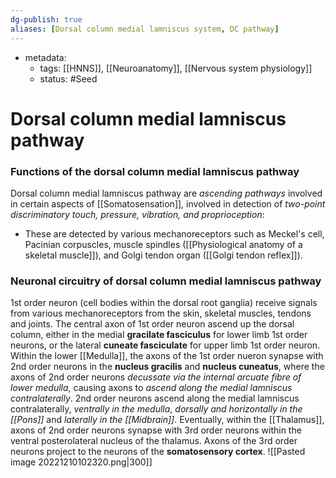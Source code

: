 ```yaml
---
dg-publish: true
aliases: [Dorsal column medial lamniscus system, DC pathway]
---
```

- metadata:
	- tags: [[HNNS]], [[Neuroanatomy]], [[Nervous system physiology]]
	- status: #Seed 
# Dorsal column medial lamniscus pathway
### Functions of the dorsal column medial lamniscus pathway
Dorsal column medial lamniscus pathway are *ascending pathways* involved in certain aspects of [[Somatosensation]], involved in detection of *two-point discriminatory touch, pressure, vibration, and proprioception*:
- These are detected by various mechanoreceptors such as Meckel's cell, Pacinian corpuscles, muscle spindles ([[Physiological anatomy of a skeletal muscle]]), and Golgi tendon organ ([[Golgi tendon reflex]]).
### Neuronal circuitry of dorsal column medial lamniscus pathway
1st order neuron (cell bodies within the dorsal root ganglia) receive signals from various mechanoreceptors from the skin, skeletal muscles, tendons and joints. 
The central axon of 1st order neuron ascend up the dorsal column, either in the medial **gracilate fasciculus** for lower limb 1st order neurons, or the lateral **cuneate fasciculate** for upper limb 1st order neuron.
Within the lower [[Medulla]], the axons of the 1st order nueron synapse with 2nd order neurons in the **nucleus gracilis** and **nucleus cuneatus**, where the axons of 2nd order neurons *decussate via the internal arcuate fibre of lower medulla*, causing axons to *ascend along the medial lamniscus contralaterally*.
2nd order neurons ascend along the medial lamniscus contralaterally, *ventrally in the medulla*, *dorsally and horizontally in the [[Pons]]* and *laterally in the [[Midbrain]]*.
Eventually, within the [[Thalamus]], axons of 2nd order neurons synapse with 3rd order neurons within the ventral posterolateral nucleus of the thalamus.
Axons of the 3rd order neurons project to the neurons of the **somatosensory cortex**.
![[Pasted image 20221210102320.png|300]]